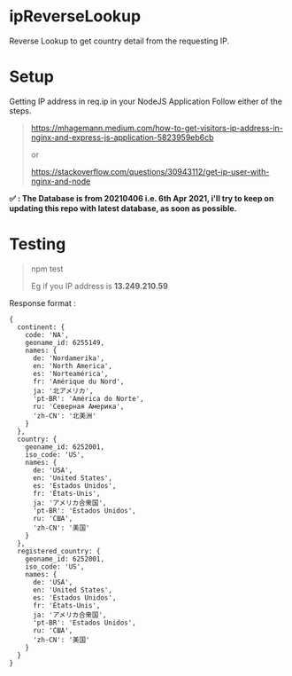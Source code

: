 # ipReverseLookup
Reverse Lookup to get country detail from the requesting IP.

# Setup
Getting IP address in req.ip in your NodeJS Application
Follow either of the steps.

> https://mhagemann.medium.com/how-to-get-visitors-ip-address-in-nginx-and-express-js-application-5823959eb6cb
>
> or
>
> https://stackoverflow.com/questions/30943112/get-ip-user-with-nginx-and-node

**✅ : The Database is from 20210406 i.e. 6th Apr 2021, i'll try to keep on updating this repo with latest database, as soon as possible.**

# Testing
> npm test
>
> Eg if you IP address is **13.249.210.59**

Response format :

```
{
  continent: {
    code: 'NA',
    geoname_id: 6255149,
    names: {
      de: 'Nordamerika',
      en: 'North America',
      es: 'Norteamérica',
      fr: 'Amérique du Nord',
      ja: '北アメリカ',
      'pt-BR': 'América do Norte',
      ru: 'Северная Америка',
      'zh-CN': '北美洲'
    }
  },
  country: {
    geoname_id: 6252001,
    iso_code: 'US',
    names: {
      de: 'USA',
      en: 'United States',
      es: 'Estados Unidos',
      fr: 'États-Unis',
      ja: 'アメリカ合衆国',
      'pt-BR': 'Estados Unidos',
      ru: 'США',
      'zh-CN': '美国'
    }
  },
  registered_country: {
    geoname_id: 6252001,
    iso_code: 'US',
    names: {
      de: 'USA',
      en: 'United States',
      es: 'Estados Unidos',
      fr: 'États-Unis',
      ja: 'アメリカ合衆国',
      'pt-BR': 'Estados Unidos',
      ru: 'США',
      'zh-CN': '美国'
    }
  }
}
```
